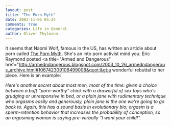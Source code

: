 ```yaml
---
layout: post
title: "The Porn Myth"
date: 2003-11-05 05:24
comments: true
categories: Life in General
author: Oliver Thylmann
---
```



It seems that Naomi Wolf, famous in the US, has written an article about porn called [The Porn Myth](http://nymetro.com/nymetro/news/trends/n_9437/index.html). She's an into porn activist mind you. Eric Raymond posted &lt;a title=&quot;Armed and Dangerous&quot; href=&quot;http://armedndangerous.blogspot.com/2003_10_26_armedndangerous_archive.html#106742309106499008&quot;&gt;a wonderful rebuttal to her piece. Here is an example:

*Here's another secret about most men, most of the time: given a choice between a buff &quot;porn-worthy&quot; chick with a drawerful of sex toys who's grudging or unresponsive in bed, or a plain jane with rudimentary technique who orgasms easily and generously, plain jane is the one we're going to go back to. Again, this has a sound basis in evolutionary bio; orgasm is a sperm-retention behavior that increases the probability of conception, so an orgasming woman is saying pre-verbally &quot;I want your child!&quot;.*

